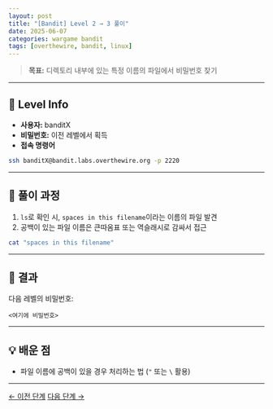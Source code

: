 ```yaml
---
layout: post
title: "[Bandit] Level 2 → 3 풀이"
date: 2025-06-07
categories: wargame bandit
tags: [overthewire, bandit, linux]
---
```


> **목표:** 디렉토리 내부에 있는 특정 이름의 파일에서 비밀번호 찾기

---

## 🔐 Level Info

- **사용자:** banditX
- **비밀번호:** 이전 레벨에서 획득
- **접속 명령어**
```bash
ssh banditX@bandit.labs.overthewire.org -p 2220
```

---

## 🧪 풀이 과정

1. `ls`로 확인 시, `spaces in this filename`이라는 이름의 파일 발견
2. 공백이 있는 파일 이름은 큰따옴표 또는 역슬래시로 감싸서 접근

```bash
cat "spaces in this filename"
```


---

## 🎯 결과

다음 레벨의 비밀번호:
```
<여기에 비밀번호>
```

---

## 💡 배운 점

- 파일 이름에 공백이 있을 경우 처리하는 법 (`"` 또는 `\` 활용)

---
[← 이전 단계](/2025/06/07/bandit-level1-2.html)
[다음 단계 →](/2025/06/07/bandit-level3-4.html)
